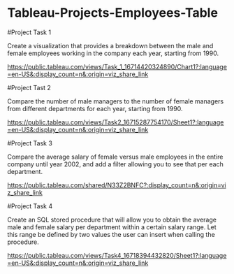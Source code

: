 # Tableau-Projects-Employees-Table

#Project Task 1

Create a visualization that provides a breakdown between the male and female employees working in the company each year, starting from 1990. 

https://public.tableau.com/views/Task_1_16714420324890/Chart1?:language=en-US&:display_count=n&:origin=viz_share_link





#Project Tast 2

Compare the number of male managers to the number of female managers from different departments for each year, starting from 1990.

https://public.tableau.com/views/Task2_16715287754170/Sheet1?:language=en-US&:display_count=n&:origin=viz_share_link




#Project Task 3

Compare the average salary of female versus male employees in the entire company until year 2002, and add a filter allowing you to see that per each department.

https://public.tableau.com/shared/N33Z2BNFC?:display_count=n&:origin=viz_share_link


#Project Task 4

Create an SQL stored procedure that will allow you to obtain the average male and female salary per department within a certain salary range. Let this range be defined by two values the user can insert when calling the procedure.

https://public.tableau.com/views/Task4_16718394432820/Sheet1?:language=en-US&:display_count=n&:origin=viz_share_link

